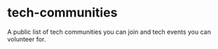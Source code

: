 # tech-communities
A public list of tech communities you can join and tech events you can volunteer for.
